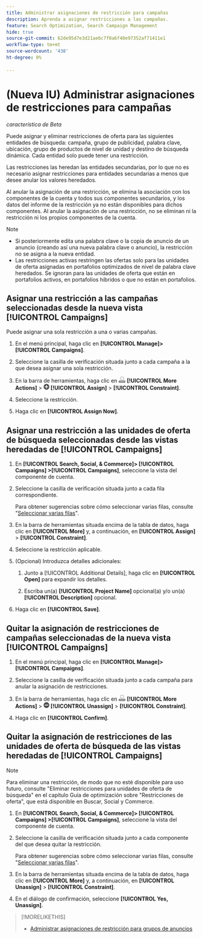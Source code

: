 ```yaml
---
title: Administrar asignaciones de restricción para campañas
description: Aprenda a asignar restricciones a las campañas.
feature: Search Optimization, Search Campaign Management
hide: true
source-git-commit: 62de95d7e3d21ae6c7f0a6f40e97352af71411e1
workflow-type: tm+mt
source-wordcount: '438'
ht-degree: 0%

---
```


# (Nueva IU) Administrar asignaciones de restricciones para campañas

*característica de Beta*

Puede asignar y eliminar restricciones de oferta para las siguientes entidades de búsqueda: campaña, grupo de publicidad, palabra clave, ubicación, grupo de productos de nivel de unidad y destino de búsqueda dinámica. Cada entidad solo puede tener una restricción.

Las restricciones las heredan las entidades secundarias, por lo que no es necesario asignar restricciones para entidades secundarias a menos que desee anular los valores heredados.

Al anular la asignación de una restricción, se elimina la asociación con los componentes de la cuenta y todos sus componentes secundarios, y los datos del informe de la restricción ya no están disponibles para dichos componentes. Al anular la asignación de una restricción, no se eliminan ni la restricción ni los propios componentes de la cuenta.

>[!NOTE]
>
>* Si posteriormente edita una palabra clave o la copia de anuncio de un anuncio (creando así una nueva palabra clave o anuncio), la restricción no se asigna a la nueva entidad.
>* Las restricciones activas restringen las ofertas solo para las unidades de oferta asignadas en portafolios optimizados de nivel de palabra clave heredados. Se ignoran para las unidades de oferta que están en portafolios activos, en portafolios híbridos o que no están en portafolios.

## Asignar una restricción a las campañas seleccionadas desde la nueva vista [!UICONTROL Campaigns]

Puede asignar una sola restricción a una o varias campañas.

1. En el menú principal, haga clic en **[!UICONTROL Manage]>[!UICONTROL Campaigns]**.

1. Seleccione la casilla de verificación situada junto a cada campaña a la que desea asignar una sola restricción.

1. En la barra de herramientas, haga clic en ![Más acciones](/help/search-social-commerce/assets/more-actions.png "Más acciones") **[!UICONTROL More Actions]** > ![Asignar](/help/search-social-commerce/assets/assign.png "Asignar") **[!UICONTROL Assign]** > **[!UICONTROL Constraint]**.

1. Seleccione la restricción.

1. Haga clic en **[!UICONTROL Assign Now]**.

## Asignar una restricción a las unidades de oferta de búsqueda seleccionadas desde las vistas heredadas de [!UICONTROL Campaigns]

1. En **[!UICONTROL Search, Social, & Commerce]> [!UICONTROL Campaigns] >[!UICONTROL Campaigns]**, seleccione la vista del componente de cuenta.

1. Seleccione la casilla de verificación situada junto a cada fila correspondiente.

   Para obtener sugerencias sobre cómo seleccionar varias filas, consulte &quot;[Seleccionar varias filas](/help/search-social-commerce/common-tasks/navigation-editing-selection/multiple-rows-select.md)&quot;.

1. En la barra de herramientas situada encima de la tabla de datos, haga clic en **[!UICONTROL More]** y, a continuación, en **[!UICONTROL Assign]** > **[!UICONTROL Constraint]**.

1. Seleccione la restricción aplicable.

1. (Opcional) Introduzca detalles adicionales:

   1. Junto a [!UICONTROL Additional Details], haga clic en **[!UICONTROL Open]** para expandir los detalles.

   1. Escriba un(a) **[!UICONTROL Project Name]** opcional(a) y/o un(a) **[!UICONTROL Description]** opcional.

1. Haga clic en **[!UICONTROL Save]**.

## Quitar la asignación de restricciones de campañas seleccionadas de la nueva vista [!UICONTROL Campaigns]

1. En el menú principal, haga clic en **[!UICONTROL Manage]>[!UICONTROL Campaigns]**.

1. Seleccione la casilla de verificación situada junto a cada campaña para anular la asignación de restricciones.

1. En la barra de herramientas, haga clic en ![Más acciones](/help/search-social-commerce/assets/more-actions.png "Más acciones") **[!UICONTROL More Actions]** > ![Asignar](/help/search-social-commerce/assets/unassign.png "Desasignar") **[!UICONTROL Unassign]** > **[!UICONTROL Constraint]**.

1. Haga clic en **[!UICONTROL Confirm]**.

## Quitar la asignación de restricciones de las unidades de oferta de búsqueda de las vistas heredadas de [!UICONTROL Campaigns]

>[!NOTE]
>
>Para eliminar una restricción, de modo que no esté disponible para uso futuro, consulte &quot;Eliminar restricciones para unidades de oferta de búsqueda&quot; en el capítulo Guía de optimización sobre &quot;Restricciones de oferta&quot;, que está disponible en Buscar, Social y Commerce.<!-- verify convention for referencing Optimization Guide here -->

1. En **[!UICONTROL Search, Social, & Commerce]> [!UICONTROL Campaigns] >[!UICONTROL Campaigns]**, seleccione la vista del componente de cuenta.

1. Seleccione la casilla de verificación situada junto a cada componente del que desea quitar la restricción.

   Para obtener sugerencias sobre cómo seleccionar varias filas, consulte &quot;[Seleccionar varias filas](/help/search-social-commerce/common-tasks/navigation-editing-selection/multiple-rows-select.md)&quot;.

1. En la barra de herramientas situada encima de la tabla de datos, haga clic en **[!UICONTROL More]** y, a continuación, en **[!UICONTROL Unassign]** > **[!UICONTROL Constraint]**.

1. En el diálogo de confirmación, seleccione **[!UICONTROL Yes, Unassign]**.

>[!MORELIKETHIS]
>
>* [Administrar asignaciones de restricción para grupos de anuncios](/help/search-social-commerce/new-ui/manage/ad-groups/ad-group-constraint-assignments-manage.md)

